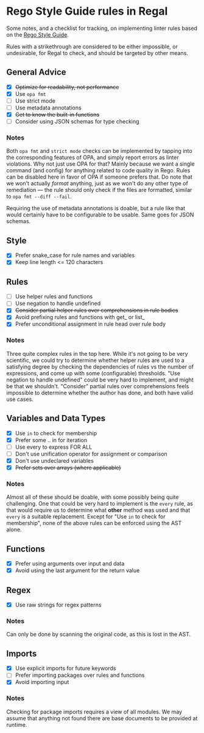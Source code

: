 # Rego Style Guide rules in Regal

Some notes, and a checklist for tracking, on implementing linter rules based on the
[Rego Style Guide](https://github.com/StyraInc/rego-style-guide).

Rules with a strikethrough are considered to be either impossible, or undesirable,
for Regal to check, and should be targeted by other means.

## General Advice

- [x] ~~Optimize for readability, not performance~~
- [x] Use `opa fmt`
- [ ] Use strict mode
- [ ] Use metadata annotations
- [x] ~~Get to know the built-in functions~~
- [ ] Consider using JSON schemas for type checking

### Notes
Both `opa fmt` and `strict mode` checks can be implemented by tapping into
the corresponding features of OPA, and simply report errors as linter violations.
Why not just use OPA for that? Mainly because we want a single command (and config)
for anything related to code quality in Rego. Rules can be disabled here in favor of
OPA if someone prefers that. Do note that we won't actually _format_ anything,
just as we won't do any other type of remediation — the rule should only check if
the files are formatted, similar to `opa fmt --diff --fail`.

Requiring the use of metadata annotations is doable, but a rule like that would
certainly have to be configurable to be usable. Same goes for JSON schemas.

## Style

- [x] Prefer snake_case for rule names and variables
- [x] Keep line length <= 120 characters

## Rules

- [ ] Use helper rules and functions
- [ ] Use negation to handle undefined
- [x] ~~Consider partial helper rules over comprehensions in rule bodies~~
- [x] Avoid prefixing rules and functions with get_ or list_
- [x] Prefer unconditional assignment in rule head over rule body

### Notes
Three quite complex rules in the top here. While it's not going to be very
scientific, we could try to determine whether helper rules are used to a
satisfying degree by checking the dependencies of rules vs the number of
expressions, and come up with some (configurable) thresholds. "Use negation to
handle undefined" could be very hard to implement, and might be that we
shouldn't. "Consider" partial rules over comprehensions feels impossible to
determine whether the author has done, and both have valid use cases.

## Variables and Data Types

- [x] Use `in` to check for membership
- [x] Prefer some .. in for iteration
- [ ] Use every to express FOR ALL
- [ ] Don't use unification operator for assignment or comparison
- [x] Don't use undeclared variables
- [x] ~~Prefer sets over arrays (where applicable)~~

### Notes
Almost all of these should be doable, with some possibly being quite challenging.
One that could be very hard to implement is the `every` rule, as that would
require us to determine what **other** method was used and that `every` is a
suitable replacement. Except for "Use `in` to check for membership",
none of the above rules can be enforced using the AST alone.

## Functions

- [x] Prefer using arguments over input and data
- [x] Avoid using the last argument for the return value

## Regex

- [x] Use raw strings for regex patterns

### Notes
Can only be done by scanning the original code, as this is lost in the AST.

## Imports

- [x] Use explicit imports for future keywords
- [ ] Prefer importing packages over rules and functions
- [x] Avoid importing input

### Notes
Checking for package imports requires a view of all modules. We may assume that
anything not found there are base documents to be provided at runtime.
